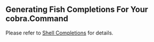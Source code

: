 ## Generating Fish Completions For Your cobra.Command

Please refer to [Shell Completions](_index.md) for details.
